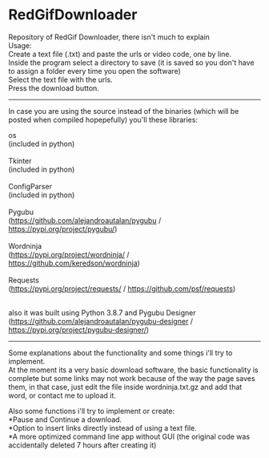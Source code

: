# RedGifDownloader
Repository of RedGif Downloader, there isn't much to explain<br/>
Usage:<br/>
Create a text file (.txt) and paste the urls or video code, one by line.<br/>
Inside the program select a directory to save (it is saved so you don't have to assign a folder every time you open the software)<br/>
Select the text file with the urls.<br/>
Press the download button.
____________________________________________________________

In case you are using the source instead of the binaries (which will be posted when compiled hopepefully)
you'll these libraries:

os<br/>
(included in python)<br /><br />
Tkinter<br />
(included in python)<br /><br />
ConfigParser<br />
(included in python)<br /><br />
Pygubu<br />
(https://github.com/alejandroautalan/pygubu / https://pypi.org/project/pygubu/)<br /><br />
Wordninja<br /> 
(https://pypi.org/project/wordninja/ / https://github.com/keredson/wordninja)<br /><br />
Requests<br />
(https://pypi.org/project/requests/ / https://github.com/psf/requests)<br /><br />


also it was built using Python 3.8.7 and Pygubu Designer (https://github.com/alejandroautalan/pygubu-designer / https://pypi.org/project/pygubu-designer/)

______________________________________________________________

Some explanations about the functionality and some things i'll try to implement.<br/>
At the moment its a very basic download software, the basic functionality is complete but some links may not work because of the way the page saves them, in that case, just edit the file inside wordninja.txt.gz and add that word, or contact me to upload it.<br/>

Also some functions i'll try to implement or create:<br/>
*Pause and Continue a download.<br/>
*Option to insert links directly instead of using a text file.<br/>
*A more optimized command line app without GUI (the original code was accidentally deleted 7 hours after creating it)<br/>
